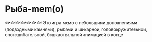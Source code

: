 # Рыба-mem(o)

🐟🐟🐟🐟🐟🐟🐟
Это игра мемо с небольшими дополнениями (подводными камнями), рыбами и шикарной, головокружительной, сногсшибательной, бошкаотвальной анимацией в конце
